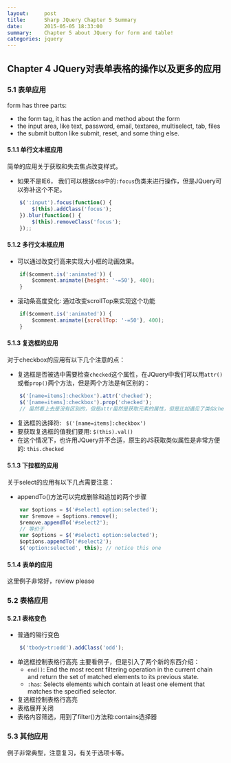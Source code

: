 ```yaml
---
layout:     post
title:      Sharp JQuery Chapter 5 Summary
date:       2015-05-05 18:33:00
summary:    Chapter 5 about JQuery for form and table!
categories: jquery
---
```


## Chapter 4 JQuery对表单表格的操作以及更多的应用
### 5.1 表单应用
form has three parts:
* the form tag, it has the action and method about the form
* the input area, like text, password, email, textarea, multiselect, tab, files
* the submit button like submit, reset, and some thing else.

#### 5.1.1 单行文本框应用
简单的应用关于获取和失去焦点改变样式。
* 如果不是IE6， 我们可以根据css中的`:focus`伪类来进行操作，但是JQuery可以弥补这个不足。

```javascript
    $(':input').focus(function() {
        $(this).addClass('focus');
    }).blur(function() {
        $(this).removeClass('focus');
    });;
```
#### 5.1.2 多行文本框应用
* 可以通过改变行高来实现大小框的动画效果。

```javascript
    if($comment.is(':animated')) {
        $comment.animate({height: '-=50'}, 400);
    }
```
* 滚动条高度变化: 通过改变scrollTop来实现这个功能

```javascript
    if($comment.is(':animated')) {
        $comment.animate({scrollTop: '-=50'}, 400);
    }
```
#### 5.1.3 复选框的应用
对于checkbox的应用有以下几个注意的点：
* 复选框是否被选中需要检查`checked`这个属性，在JQuery中我们可以用`attr()`或者`prop()`两个方法，但是两个方法是有区别的：

```javascript
    $('[name=items]:checkbox').attr('checked');
    $('[name=items]:checkbox').prop('checked');
    // 虽然看上去是没有区别的，但是attr虽然是获取元素的属性，但是比如遇见了类似checked或者disabled属性，这些属性只需要写出来即可，并没有赋值，所以在这种条件下，最好用prop()方法，他会返回一个boolean值。，而不是像attr()方法一样返回一个disabled或者空字符串。总之，如果属性值就是boolean值或者可以不写属性值的时候，我们要用prop()方法。
```
* 复选框的选择符: ` $('[name=items]:checkbox')`
* 要获取复选框的值我们要用: `$(this).val()`
* 在这个情况下，也许用JQuery并不合适，原生的JS获取类似属性是非常方便的: `this.checked`

#### 5.1.3 下拉框的应用
关于select的应用有以下几点需要注意：
* appendTo()方法可以完成删除和追加的两个步骤

```javascript
    var $options = $('#select1 option:selected');
    var $remove = $options.remove();
    $remove.appendTo('#select2');
    // 等价于
    var $options = $('#select1 option:selected');
    $options.appendTo('#select2');
    $('option:selected', this); // notice this one
```
#### 5.1.4 表单的应用
这里例子非常好，review please

### 5.2 表格应用
#### 5.2.1 表格变色
* 普通的隔行变色

```javascript
    $('tbody>tr:odd').addClass('odd');
```
* 单选框控制表格行高亮
主要看例子，但是引入了两个新的东西介绍：
  * `end()`:  End the most recent filtering operation in the current chain and return the set of matched elements to its previous state.
  * `:has`: Selects elements which contain at least one element that matches the specified selector.
* 复选框控制表格行高亮
* 表格展开关闭
* 表格内容筛选，用到了filter()方法和:contains选择器

### 5.3 其他应用
例子非常典型，注意复习，有关于选项卡等。

